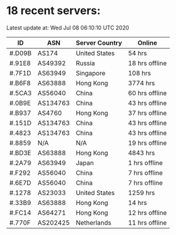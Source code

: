 # 18 recent servers:

Latest update at: Wed Jul 08 06:10:10 UTC 2020

| ID | ASN | Server Country | Online |
| -- | --- | -------------- | ------ |
| #.D09B | AS174 | United States | 54 hrs |
| #.91E8 | AS49392 | Russia | 18 hrs offline |
| #.7F1D | AS63949 | Singapore | 108 hrs |
| #.B6F8 | AS63888 | Hong Kong | 3774 hrs |
| #.5CA3 | AS56040 | China | 60 hrs offline |
| #.0B9E | AS134763 | China | 43 hrs offline |
| #.B937 | AS4760 | Hong Kong | 37 hrs offline |
| #.151D | AS134763 | China | 43 hrs offline |
| #.4823 | AS134763 | China | 43 hrs offline |
| #.8859 | N/A | N/A | 19 hrs offline |
| #.BD3E | AS63888 | Hong Kong | 4843 hrs |
| #.2A79 | AS63949 | Japan | 1 hrs offline |
| #.F292 | AS56040 | China | 7 hrs offline |
| #.6E7D | AS56040 | China | 7 hrs offline |
| #.1278 | AS23033 | United States | 1259 hrs |
| #.33B9 | AS63888 | Hong Kong | 14 hrs |
| #.FC14 | AS64271 | Hong Kong | 12 hrs offline |
| #.770F | AS202425 | Netherlands | 11 hrs offline |

